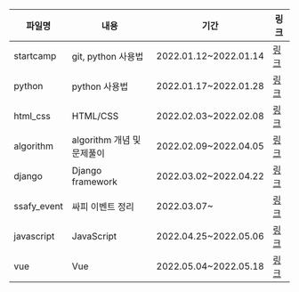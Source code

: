| 파일명      | 내용                       | 기간                  | 링크                  |
| ----------- | -------------------------- | --------------------- | --------------------- |
| startcamp   | git, python 사용법         | 2022.01.12~2022.01.14 | [링크](./startcamp)   |
| python      | python 사용법              | 2022.01.17~2022.01.28 | [링크](./python)      |
| html_css    | HTML/CSS                   | 2022.02.03~2022.02.08 | [링크](./html_css)    |
| algorithm   | algorithm 개념 및 문제풀이 | 2022.02.09~2022.04.05 | [링크](./algorithm)   |
| django      | Django framework           | 2022.03.02~2022.04.22 | [링크](./django)      |
| ssafy_event | 싸피 이벤트 정리           | 2022.03.07~           | [링크](./ssafy_event) |
| javascript  | JavaScript                 | 2022.04.25~2022.05.06 | [링크](./javascript)  |
| vue         | Vue                        | 2022.05.04~2022.05.18 | [링크](./vue)         |

